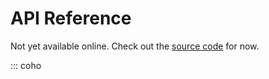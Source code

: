 # API Reference

Not yet available online. Check out the [source code](https://github.com/dgursoy/coho/tree/main/coho) for now.

::: coho
